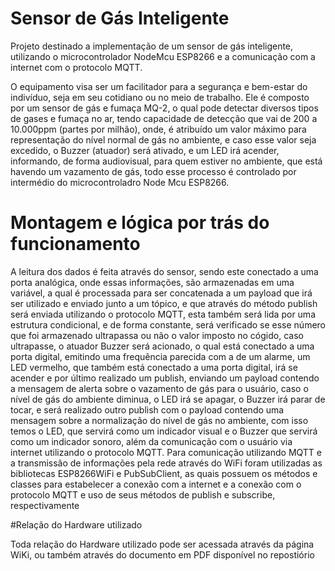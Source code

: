 # Sensor de Gás Inteligente

  Projeto destinado a implementação de um sensor de gás inteligente, utilizando o microcontrolador NodeMcu ESP8266 e a comunicação com a internet com o protocolo MQTT.
	
  O equipamento visa ser um facilitador para a segurança e bem-estar do indivíduo, seja em seu cotidiano ou no meio de trabalho. Ele é composto por um sensor de gás e fumaça MQ-2, o qual pode detectar diversos tipos de gases e fumaça no ar, tendo capacidade de detecção que vai de 200 a 10.000ppm (partes por milhão), onde, é atribuído um valor máximo para representação do nível normal de gás no ambiente, e caso esse valor seja excedido, o Buzzer (atuador) será ativado, e um LED irá acender, informando, de forma audiovisual, para quem estiver no ambiente, que está havendo um vazamento de gás, todo esse processo é controlado por intermédio do microcontroladro Node Mcu ESP8266.
  
# Montagem e lógica por trás do funcionamento

  A leitura dos dados é feita através do sensor, sendo este conectado a uma porta analógica, onde essas informações, são armazenadas em uma variável, a qual é processada para ser concatenada a um payload que irá ser utilizado e enviado junto a um tópico, e que através do método publish será enviada utilizando o protocolo MQTT, esta também será lida por uma estrutura condicional, e de forma constante, será verificado se esse número que foi armazenado ultrapassa ou não o valor imposto no cógido, caso ultrapasse, o atuador Buzzer será acionado, o qual está conectado a uma porta digital, emitindo uma frequência parecida com a de um alarme, um LED vermelho, que também está conectado a uma porta digital, irá se acender e por último realizado um publish, enviando um payload contendo a mensagem de alerta sobre o vazamento de gás para o usuário, caso o nível de gás do ambiente diminua, o LED irá se apagar, o Buzzer irá parar de tocar, e será realizado outro publish com o payload contendo uma mensagem sobre a normalização do nível de gás no ambiente, com isso temos o LED, que servirá como um indicador visual e o Buzzer que servirá como um indicador sonoro, além da comunicação com o usuário via internet utilizando o protocolo MQTT.
  Para comunicação utilizando MQTT e a transmissão de informações pela rede através do WiFi foram utilizadas as bibliotecas ESP8266WiFi e PubSubClient, as quais possuem os métodos e classes para estabelecer a conexão com a internet e a conexão com o protocolo MQTT e uso de seus métodos de publish e subscribe, respectivamente

#Relação do Hardware utilizado

 Toda relação do Hardware utilizado pode ser acessada através da página WiKi, ou também através do documento em PDF disponível no repostiório
	  
